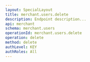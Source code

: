 ```yaml
---
layout: SpecialLayout
title: merchant.users.delete
description: Endpoint description...
api: merchant
schema: merchant.users
operationId: merchant.users.delete
operation: delete
method: delete
authLevel: KEY
authRoles: All
---
```

